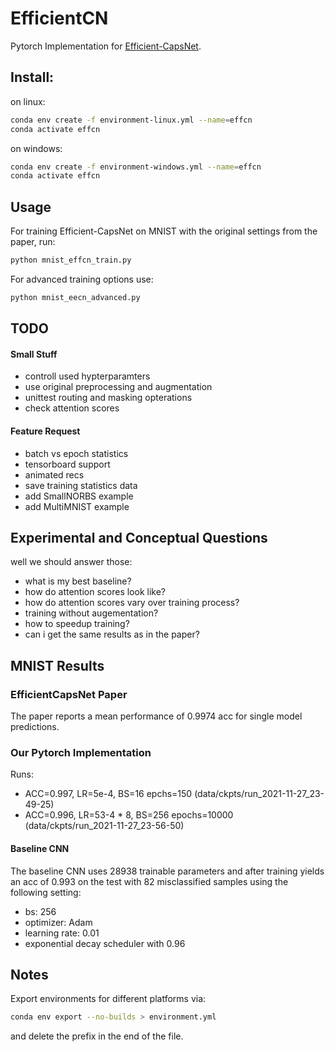 # EfficientCN
Pytorch Implementation for [Efficient-CapsNet](https://arxiv.org/abs/2101.12491).

## Install:

on linux:
```sh
conda env create -f environment-linux.yml --name=effcn
conda activate effcn
```

on windows:
```sh
conda env create -f environment-windows.yml --name=effcn
conda activate effcn
```


## Usage

For training Efficient-CapsNet on MNIST with the original settings from the paper, run:
```sh
python mnist_effcn_train.py
```

For advanced training options use:
```sh
python mnist_eecn_advanced.py
```

## TODO

#### Small Stuff
- controll used hypterparamters 
- use original preprocessing and augmentation
- unittest routing and masking opterations
- check attention scores

#### Feature Request
- batch vs epoch statistics
- tensorboard support
- animated recs
- save training statistics data
- add SmallNORBS example
- add MultiMNIST example

## Experimental and Conceptual Questions

well we should answer those:
- what is my best baseline?
- how do attention scores look like?
- how do attention scores vary over training process?
- training without augementation?
- how to speedup training?
- can i get the same results as in the paper?


## MNIST Results

### EfficientCapsNet Paper
The paper reports a mean performance of 0.9974 acc for single model predictions.

### Our Pytorch Implementation

Runs:
- ACC=0.997, LR=5e-4,     BS=16  epchs=150     (data/ckpts/run_2021-11-27_23-49-25)
- ACC=0.996, LR=53-4 * 8, BS=256 epochs=10000  (data/ckpts/run_2021-11-27_23-56-50)

#### Baseline CNN

The baseline CNN uses 28938 trainable parameters and after training yields an acc of 0.993 on the test with 82 misclassified samples using the following setting:
- bs: 256
- optimizer: Adam
- learning rate: 0.01
- exponential decay scheduler with 0.96


## Notes

Export environments for different platforms via:

```sh
conda env export --no-builds > environment.yml
```

and delete the prefix in the end of the file.